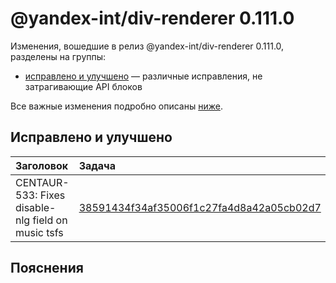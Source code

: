 # @yandex-int/div-renderer 0.111.0

<!-- ЧЕЛОВЕЧЕСКОЕ ВСТУПЛЕНИЕ -->

Изменения, вошедшие в релиз @yandex-int/div-renderer 0.111.0, разделены на группы:

* [исправлено и улучшено](#Исправлено-и-улучшено) — различные исправления, не затрагивающие API блоков

Все важные изменения подробно описаны [ниже](#Пояснения).

## Исправлено и улучшено

| Заголовок                                          | Задача                                     | PR  |
| :------------------------------------------------- | :----------------------------------------- | :-- |
| CENTAUR-533: Fixes disable-nlg field on music tsfs | [38591434f34af35006f1c27fa4d8a42a05cb02d7] | N/A |

## Пояснения

[38591434f34af35006f1c27fa4d8a42a05cb02d7]: https://a.yandex-team.ru/arc_vcs/commit/38591434f34af35006f1c27fa4d8a42a05cb02d7
